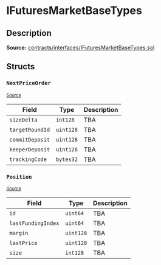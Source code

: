 # IFuturesMarketBaseTypes

## Description

**Source:** [contracts/interfaces/IFuturesMarketBaseTypes.sol](https://github.com/Synthetixio/synthetix/tree/v2.66.0-alpha/contracts/interfaces/IFuturesMarketBaseTypes.sol)

## Structs

### `NextPriceOrder`

<sub>[Source](https://github.com/Synthetixio/synthetix/tree/v2.66.0-alpha/contracts/interfaces/IFuturesMarketBaseTypes.sol#L31)</sub>

| Field           | Type      | Description |
| --------------- | --------- | ----------- |
| `sizeDelta`     | `int128`  | TBA         |
| `targetRoundId` | `uint128` | TBA         |
| `commitDeposit` | `uint128` | TBA         |
| `keeperDeposit` | `uint128` | TBA         |
| `trackingCode`  | `bytes32` | TBA         |

### `Position`

<sub>[Source](https://github.com/Synthetixio/synthetix/tree/v2.66.0-alpha/contracts/interfaces/IFuturesMarketBaseTypes.sol#L22)</sub>

| Field              | Type      | Description |
| ------------------ | --------- | ----------- |
| `id`               | `uint64`  | TBA         |
| `lastFundingIndex` | `uint64`  | TBA         |
| `margin`           | `uint128` | TBA         |
| `lastPrice`        | `uint128` | TBA         |
| `size`             | `int128`  | TBA         |
